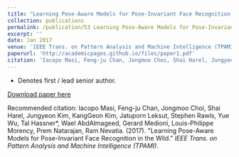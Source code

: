 ```yaml
---
title: "Learning Pose-Aware Models for Pose-Invariant Face Recognition in the Wild"
collection: publications
permalink: /publication/53 Learning Pose-Aware Models for Pose-Invariant Face Recognition in the Wild
excerpt: ''
date: Jan 2017
venue: 'IEEE Trans. on Pattern Analysis and Machine Intelligence (TPAMI)'
paperurl: 'http://academicpages.github.io/files/paper1.pdf'
citation: 'Iacopo Masi, Feng-ju Chan, Jongmoo Choi, Shai Harel, Jungyeon Kim, KangGeon Kim, Jatuporn Leksut, Stephen Rawls, Yue Wu, Tal Hassner*, Wael AbdAlmageed, Gerard Medioni, Louis-Philippe Morency, Prem Natarajan, Ram Nevatia. (2017). &quot;Learning Pose-Aware Models for Pose-Invariant Face Recognition in the Wild.&quot; <i> IEEE Trans. on Pattern Analysis and Machine Intelligence (TPAMI)</i>.'
---
```

* Denotes first / lead senior author.

[Download paper here](http://academicpages.github.io/files/paper1.pdf)

Recommended citation: Iacopo Masi, Feng-ju Chan, Jongmoo Choi, Shai Harel, Jungyeon Kim, KangGeon Kim, Jatuporn Leksut, Stephen Rawls, Yue Wu, Tal Hassner*, Wael AbdAlmageed, Gerard Medioni, Louis-Philippe Morency, Prem Natarajan, Ram Nevatia. (2017). "Learning Pose-Aware Models for Pose-Invariant Face Recognition in the Wild." <i> IEEE Trans. on Pattern Analysis and Machine Intelligence (TPAMI)</i>.

